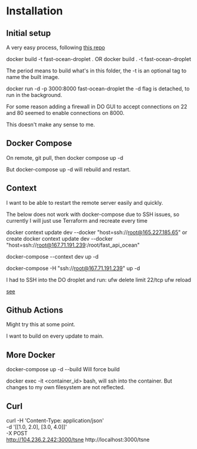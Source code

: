 # Installation

## Initial setup
A very easy process, following [this repo](https://dev.to/ndrohith/deploy-a-containerised-fast-api-application-in-digital-ocean-25)

docker build -t fast-ocean-droplet .
OR
docker build . -t fast-ocean-droplet

The period means to build what's in this folder, the -t is an optional tag to name the built image.

 docker run -d -p 3000:8000 fast-ocean-droplet
 the -d flag is detached, to run in the background.

For some reason adding a firewall in DO GUI to accept connections on 22 and 80 seemed to enable connections on 8000.

This doesn't make any sense to me.

## Docker Compose

On remote, git pull, then docker compose up -d

But docker-compose up -d will rebuild and restart.

## Context
I want to be able to restart the remote server easily and quickly.

The below does not work with docker-compose due to SSH issues, so currently I will just use Terraform and recreate every time

docker context update dev --docker "host=ssh://root@165.227.185.65"
or create
docker context update dev --docker "host=ssh://root@167.71.191.239:/root/fast_api_ocean"

docker-compose --context dev up -d

docker-compose -H "ssh://root@167.71.191.239" up -d

I had to SSH into the DO droplet and run:
ufw delete limit 22/tcp
ufw reload

[see](https://stackoverflow.com/questions/66734233/docker-compose-with-remote-context-gives-ssh-error-connection-refused)


## Github Actions

Might try this at some point.

I want to build on every update to main.

## More Docker
docker-compose up -d --build Will force build

docker exec -it <container_id> bash, will ssh into the container. But changes to my own filesystem are not reflected.


## Curl
 curl -H 'Content-Type: application/json' \
      -d '[[1.0, 2.0], [3.0, 4.0]]' \
      -X POST \
      http://104.236.2.242:3000/tsne
      http://localhost:3000/tsne
